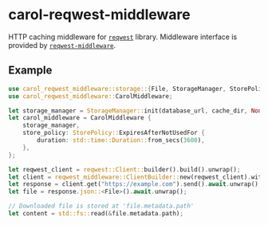 # carol-reqwest-middleware

HTTP caching middleware for [`reqwest`][1] library. Middleware interface is provided by
[`reqwest-middleware`][2].

## Example

```rust
use carol_reqwest_middleware::storage::{File, StorageManager, StorePolicy};
use carol_reqwest_middleware::CarolMiddleware;

let storage_manager = StorageManager::init(database_url, cache_dir, None).await.unwrap();
let carol_middleware = CarolMiddleware {
    storage_manager,
    store_policy: StorePolicy::ExpiresAfterNotUsedFor {
        duration: std::time::Duration::from_secs(3600),
    },
};

let reqwest_client = reqwest::Client::builder().build().unwrap();
let client = reqwest_middleware::ClientBuilder::new(reqwest_client).with(carol_middleware).build();
let response = client.get("https://example.com").send().await.unwrap();
let file = response.json::<File>().await.unwrap();

// Downloaded file is stored at 'file.metadata.path'
let content = std::fs::read(&file.metadata.path);
```

[1]: <https://crates.io/crates/reqwest>
[2]: <https://crates.io/crates/reqwest-middleware>
